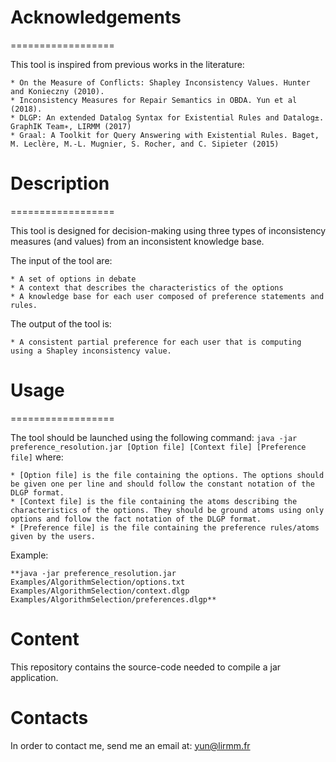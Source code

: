 # Acknowledgements
==================

This tool is inspired from previous works in the literature:

    * On the Measure of Conflicts: Shapley Inconsistency Values. Hunter and Konieczny (2010).
    * Inconsistency Measures for Repair Semantics in OBDA. Yun et al (2018).
    * DLGP: An extended Datalog Syntax for Existential Rules and Datalog±. GraphIK Team∗, LIRMM (2017)
    * Graal: A Toolkit for Query Answering with Existential Rules. Baget, M. Leclère, M.-L. Mugnier, S. Rocher, and C. Sipieter (2015)

# Description
==================

This tool is designed for decision-making using three types of inconsistency measures (and values) from an inconsistent knowledge base.

The input of the tool are:

    * A set of options in debate
    * A context that describes the characteristics of the options
    * A knowledge base for each user composed of preference statements and rules.
    
The output of the tool is:

    * A consistent partial preference for each user that is computing using a Shapley inconsistency value.
    
# Usage
==================

The tool should be launched using the following command: `java -jar preference_resolution.jar [Option file] [Context file] [Preference file]` where:

    * [Option file] is the file containing the options. The options should be given one per line and should follow the constant notation of the DLGP format.
    * [Context file] is the file containing the atoms describing the characteristics of the options. They should be ground atoms using only options and follow the fact notation of the DLGP format.
    * [Preference file] is the file containing the preference rules/atoms given by the users.

Example:
  
    **java -jar preference_resolution.jar Examples/AlgorithmSelection/options.txt Examples/AlgorithmSelection/context.dlgp Examples/AlgorithmSelection/preferences.dlgp**

Content
==================

This repository contains the source-code needed to compile a jar application.


Contacts
==================

In order to contact me, send me an email at: yun@lirmm.fr
